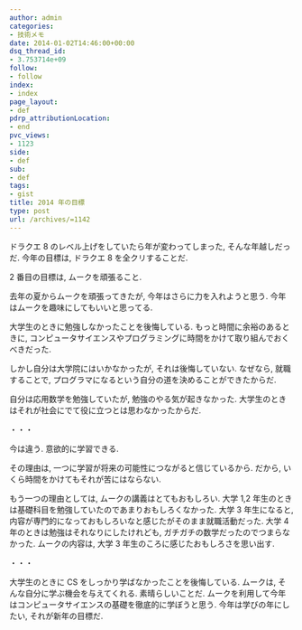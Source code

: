 ```yaml
---
author: admin
categories:
- 技術メモ
date: 2014-01-02T14:46:00+00:00
dsq_thread_id:
- 3.753714e+09
follow:
- follow
index:
- index
page_layout:
- def
pdrp_attributionLocation:
- end
pvc_views:
- 1123
side:
- def
sub:
- def
tags:
- gist
title: 2014 年の目標
type: post
url: /archives/=1142
---
```


ドラクエ 8 のレベル上げをしていたら年が変わってしまった, そんな年越しだっだ. 今年の目標は, ドラクエ 8 を全クリすることだ. 

2 番目の目標は, ムークを頑張ること. 

去年の夏からムークを頑張ってきたが, 今年はさらに力を入れようと思う. 今年はムークを趣味にしてもいいと思ってる. 

大学生のときに勉強しなかったことを後悔している. もっと時間に余裕のあるときに, コンピュータサイエンスやプログラミングに時間をかけて取り組んでおくべきだった. 

しかし自分は大学院にはいかなかったが, それは後悔していない. なぜなら, 就職することで, プログラマになるという自分の道を決めることができたからだ. 

自分は応用数学を勉強していたが, 勉強のやる気が起きなかった. 大学生のときはそれが社会にでて役に立つとは思わなかったからだ. 

・・・ 

今は違う. 意欲的に学習できる. 

その理由は, 一つに学習が将来の可能性につながると信じているから. だから, いくら時間をかけてもそれが苦にはならない. 

もう一つの理由としては, ムークの講義はとてもおもしろい. 大学 1,2 年生のときは基礎科目を勉強していたのであまりおもしろくなかった. 大学 3 年生になると, 内容が専門的になっておもしろいなと感じたがそのまま就職活動だった. 大学 4 年のときは勉強はそれなりにしたけれども, ガチガチの数学だったのでつまらなかった. ムークの内容は, 大学 3 年生のころに感じたおもしろさを思い出す. 

・・・ 

大学生のときに CS をしっかり学ばなかったことを後悔している. ムークは, そんな自分に学ぶ機会を与えてくれる. 素晴らしいことだ. ムークを利用して今年はコンピュータサイエンスの基礎を徹底的に学ぼうと思う. 今年は学びの年にしたい, それが新年の目標だ.